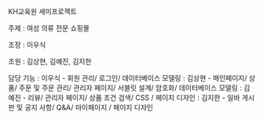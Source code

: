 KH교육원 세미프로젝트 

주제 : 여성 의류 전문 쇼핑몰

조장 : 이우식

조원 : 김상현, 김예진, 김지한

담당 기능 : 이우식 - 회원 관리/ 로그인/ 데이터베이스 모델링
        : 김상현 - 메인페이지/ 상품/ 주문 및 주문 관리/ 관리자 페이지/ 서블릿 설계/ 암호화/ 데이터베이스 모델링
        : 김예진 - 리뷰/ 관리자 페이지/ 상품 조건 검색/ CSS / 페이지 디자인
        : 김지한 - 일바 게시판 및 공지 사항/ Q&A/ 마이페이지 / 페이지 디자인

